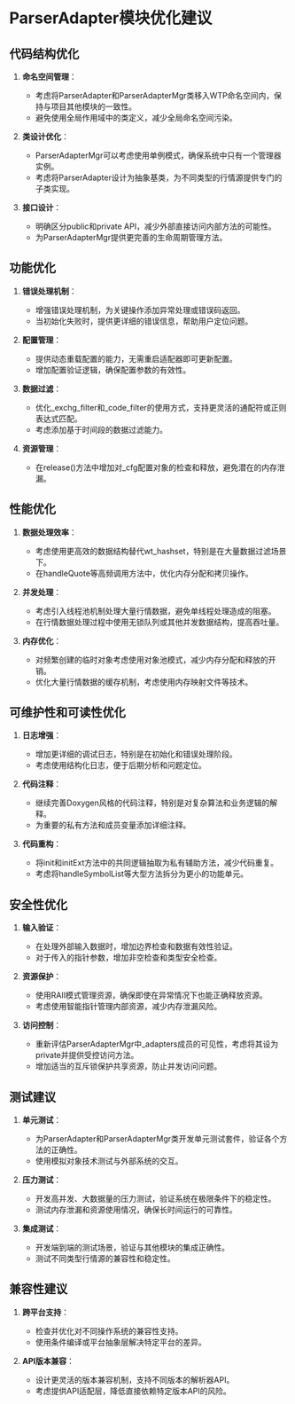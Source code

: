 # ParserAdapter模块优化建议

## 代码结构优化

1. **命名空间管理**：
   - 考虑将ParserAdapter和ParserAdapterMgr类移入WTP命名空间内，保持与项目其他模块的一致性。
   - 避免使用全局作用域中的类定义，减少全局命名空间污染。

2. **类设计优化**：
   - ParserAdapterMgr可以考虑使用单例模式，确保系统中只有一个管理器实例。
   - 考虑将ParserAdapter设计为抽象基类，为不同类型的行情源提供专门的子类实现。

3. **接口设计**：
   - 明确区分public和private API，减少外部直接访问内部方法的可能性。
   - 为ParserAdapterMgr提供更完善的生命周期管理方法。

## 功能优化

1. **错误处理机制**：
   - 增强错误处理机制，为关键操作添加异常处理或错误码返回。
   - 当初始化失败时，提供更详细的错误信息，帮助用户定位问题。

2. **配置管理**：
   - 提供动态重载配置的能力，无需重启适配器即可更新配置。
   - 增加配置验证逻辑，确保配置参数的有效性。

3. **数据过滤**：
   - 优化_exchg_filter和_code_filter的使用方式，支持更灵活的通配符或正则表达式匹配。
   - 考虑添加基于时间段的数据过滤能力。

4. **资源管理**：
   - 在release()方法中增加对_cfg配置对象的检查和释放，避免潜在的内存泄漏。

## 性能优化

1. **数据处理效率**：
   - 考虑使用更高效的数据结构替代wt_hashset，特别是在大量数据过滤场景下。
   - 在handleQuote等高频调用方法中，优化内存分配和拷贝操作。

2. **并发处理**：
   - 考虑引入线程池机制处理大量行情数据，避免单线程处理造成的阻塞。
   - 在行情数据处理过程中使用无锁队列或其他并发数据结构，提高吞吐量。

3. **内存优化**：
   - 对频繁创建的临时对象考虑使用对象池模式，减少内存分配和释放的开销。
   - 优化大量行情数据的缓存机制，考虑使用内存映射文件等技术。

## 可维护性和可读性优化

1. **日志增强**：
   - 增加更详细的调试日志，特别是在初始化和错误处理阶段。
   - 考虑使用结构化日志，便于后期分析和问题定位。

2. **代码注释**：
   - 继续完善Doxygen风格的代码注释，特别是对复杂算法和业务逻辑的解释。
   - 为重要的私有方法和成员变量添加详细注释。

3. **代码重构**：
   - 将init和initExt方法中的共同逻辑抽取为私有辅助方法，减少代码重复。
   - 考虑将handleSymbolList等大型方法拆分为更小的功能单元。

## 安全性优化

1. **输入验证**：
   - 在处理外部输入数据时，增加边界检查和数据有效性验证。
   - 对于传入的指针参数，增加非空检查和类型安全检查。

2. **资源保护**：
   - 使用RAII模式管理资源，确保即使在异常情况下也能正确释放资源。
   - 考虑使用智能指针管理内部资源，减少内存泄漏风险。

3. **访问控制**：
   - 重新评估ParserAdapterMgr中_adapters成员的可见性，考虑将其设为private并提供受控访问方法。
   - 增加适当的互斥锁保护共享资源，防止并发访问问题。

## 测试建议

1. **单元测试**：
   - 为ParserAdapter和ParserAdapterMgr类开发单元测试套件，验证各个方法的正确性。
   - 使用模拟对象技术测试与外部系统的交互。

2. **压力测试**：
   - 开发高并发、大数据量的压力测试，验证系统在极限条件下的稳定性。
   - 测试内存泄漏和资源使用情况，确保长时间运行的可靠性。

3. **集成测试**：
   - 开发端到端的测试场景，验证与其他模块的集成正确性。
   - 测试不同类型行情源的兼容性和稳定性。

## 兼容性建议

1. **跨平台支持**：
   - 检查并优化对不同操作系统的兼容性支持。
   - 使用条件编译或平台抽象层解决特定平台的差异。

2. **API版本兼容**：
   - 设计更灵活的版本兼容机制，支持不同版本的解析器API。
   - 考虑提供API适配层，降低直接依赖特定版本API的风险。
